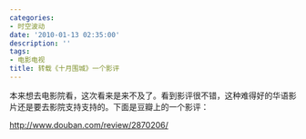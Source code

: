 ```yaml
---
categories:
- 时空波动
date: '2010-01-13 02:35:00'
description: ''
tags:
- 电影电视
title: 转载《十月围城》一个影评
---
```

本来想去电影院看，这次看来是来不及了。看到影评很不错，这种难得好的华语影片还是要去影院支持支持的。下面是豆瓣上的一个影评：  
  
<http://www.douban.com/review/2870206/>  


